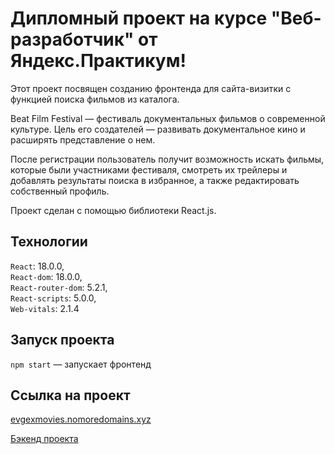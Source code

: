 # Дипломный проект на курсе "Веб-разработчик" от Яндекс.Практикум!

Этот проект посвящен созданию фронтенда для сайта-визитки с функцией поиска фильмов из каталога. 

Beat Film Festival — фестиваль документальных фильмов о современной культуре. Цель его создателей — развивать документальное кино и расширять представление о нем.

После регистрации пользователь получит возможность искать фильмы, которые были участниками фестиваля, смотреть их трейлеры и добавлять результаты поиска в избранное, а также редактировать собственный профиль. 

Проект сделан с помощью библиотеки React.js.

## Технологии

`React`: 18.0.0,   
`React-dom`: 18.0.0,   
`React-router-dom`: 5.2.1,   
`React-scripts`: 5.0.0,   
`Web-vitals`: 2.1.4

## Запуск проекта

`npm start` — запускает фронтенд   

## Ссылка на проект

[evgexmovies.nomoredomains.xyz](https://evgexmovies.nomoredomains.xyz/)   

[Бэкенд проекта](https://github.com/Evgenia-N/movies-explorer-api) 
